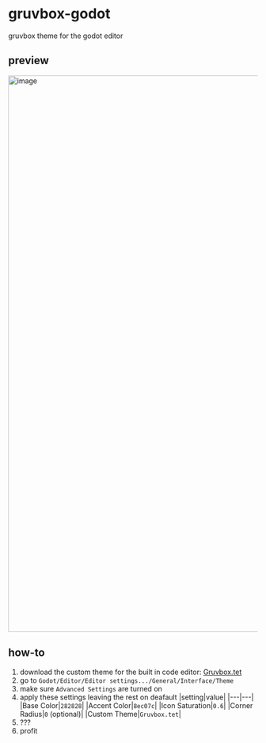 # gruvbox-godot
gruvbox theme for the godot editor

## preview

<img width="2004" height="1124" alt="image" src="https://github.com/user-attachments/assets/ac7496f7-ea19-42ee-bc9d-e40ecc241035" />

## how-to

1. download the custom theme for the built in code editor: [Gruvbox.tet](https://raw.githubusercontent.com/Gilgames32/gruvbox-godot/refs/heads/main/Gruvbox.tet)
2. go to `Godot/Editor/Editor settings.../General/Interface/Theme`
3. make sure `Advanced Settings` are turned on
5. apply these settings leaving the rest on deafault
   |setting|value|
   |---|---|
   |Base Color|`282828`|
   |Accent Color|`8ec07c`|
   |Icon Saturation|`0.6`|
   |Corner Radius|`0` (optional)|
   |Custom Theme|`Gruvbox.tet`|
6. ???
7. profit
